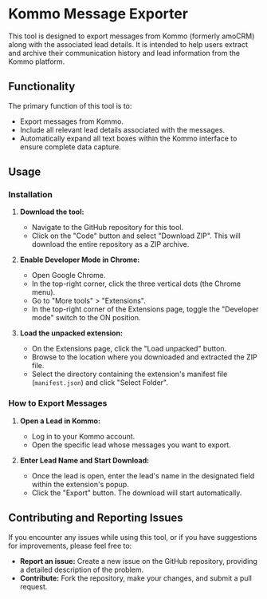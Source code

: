 # Kommo Message Exporter

This tool is designed to export messages from Kommo (formerly amoCRM) along with the associated lead details. It is intended to help users extract and archive their communication history and lead information from the Kommo platform.

## Functionality

The primary function of this tool is to:

*   Export messages from Kommo.
*   Include all relevant lead details associated with the messages.
*   Automatically expand all text boxes within the Kommo interface to ensure complete data capture.

## Usage

### Installation

1.  **Download the tool:**
    *   Navigate to the GitHub repository for this tool.
    *   Click on the "Code" button and select "Download ZIP". This will download the entire repository as a ZIP archive.

2.  **Enable Developer Mode in Chrome:**
    *   Open Google Chrome.
    *   In the top-right corner, click the three vertical dots (the Chrome menu).
    *   Go to "More tools" > "Extensions".
    *   In the top-right corner of the Extensions page, toggle the "Developer mode" switch to the ON position.

3.  **Load the unpacked extension:**
    *   On the Extensions page, click the "Load unpacked" button.
    *   Browse to the location where you downloaded and extracted the ZIP file.
    *   Select the directory containing the extension's manifest file (`manifest.json`) and click "Select Folder".

### How to Export Messages

1.  **Open a Lead in Kommo:**
    *   Log in to your Kommo account.
    *   Open the specific lead whose messages you want to export.

2.  **Enter Lead Name and Start Download:**
    *   Once the lead is open, enter the lead's name in the designated field within the extension's popup.
    *   Click the "Export" button. The download will start automatically.

## Contributing and Reporting Issues

If you encounter any issues while using this tool, or if you have suggestions for improvements, please feel free to:

*   **Report an issue:** Create a new issue on the GitHub repository, providing a detailed description of the problem.
*   **Contribute:** Fork the repository, make your changes, and submit a pull request.
